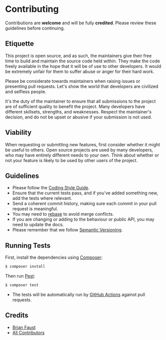# Contributing

Contributions are **welcome** and will be fully **credited**. Please review these guidelines before continuing.

## Etiquette

This project is open source, and as such, the maintainers give their free time to build and maintain the source code
held within. They make the code freely available in the hope that it will be of use to other developers. It would be
extremely unfair for them to suffer abuse or anger for their hard work.

Please be considerate towards maintainers when raising issues or presenting pull requests. Let's show the
world that developers are civilized and selfless people.

It's the duty of the maintainer to ensure that all submissions to the project are of sufficient
quality to benefit the project. Many developers have different skillsets, strengths, and weaknesses. Respect the maintainer's decision, and do not be upset or abusive if your submission is not used.

## Viability

When requesting or submitting new features, first consider whether it might be useful to others. Open
source projects are used by many developers, who may have entirely different needs to your own. Think about
whether or not your feature is likely to be used by other users of the project.

## Guidelines

* Please follow the [Coding Style Guide](https://github.com/faustbrian/php-cs-fixer-config/blob/main/src/Preset/Standard.php).
* Ensure that the current tests pass, and if you've added something new, add the tests where relevant.
* Send a coherent commit history, making sure each commit in your pull request is meaningful.
* You may need to [rebase](https://git-scm.com/book/en/v2/Git-Branching-Rebasing) to avoid merge conflicts.
* If you are changing or adding to the behaviour or public API, you may need to update the docs.
* Please remember that we follow [Semantic Versioning](https://semver.org/).

## Running Tests

First, install the dependencies using [Composer](https://getcomposer.org/):

```bash
$ composer install
```

Then run [Pest](https://pestphp.com/):

```bash
$ composer test
```

* The tests will be automatically run by [GitHub Actions](https://github.com/features/actions) against pull requests.

## Credits

- [Brian Faust](https://github.com/faustbrian)
- [All Contributors](../../../contributors)

